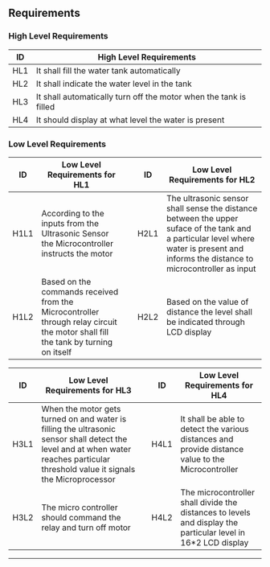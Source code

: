## Requirements

<!-- Tables -->
### High Level Requirements

| ID | High Level Requirements |
| -------- | -------------- |
| HL1 | It shall fill the water tank automatically |
| HL2 | It shall indicate the water level in the tank |
| HL3 | It shall automatically turn off the motor when the tank is filled |
| HL4 | It should display at what level the water is present  |

### Low Level Requirements

| ID | Low Level Requirements for HL1|       |ID | Low Level Requirements for HL2|
| -------- | -------------- | ---- |-------- | -------------- |
| H1L1 | According to the inputs from the Ultrasonic Sensor the Microcontroller instructs the motor|       |H2L1 |  The ultrasonic sensor shall sense the distance between the upper suface of the tank and a particular level where water is present and informs the distance to microcontroller as input  |
| H1L2 | Based on the commands received from the Microcontroller through relay circuit the motor shall fill the tank by turning on itself|       |H2L2 | Based on the value of distance the level shall be indicated through LCD display |



| ID | Low Level Requirements for HL3|  |ID | Low Level Requirements for HL4|
| -------- | -------------- | ---- | -------- | -------------- |
| H3L1 | When the motor gets turned on and water is filling the ultrasonic sensor shall detect the level and at when water reaches particular threshold value it signals the Microprocessor  |  | H4L1 | It shall be able to detect the various distances and provide distance value to the Microcontroller |
| H3L2 | The micro controller should command the relay and turn off motor |  | H4L2 |The microcontroller shall divide the distances to levels and display the particular level in 16*2 LCD display |

---
